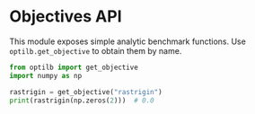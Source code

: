 # Objectives API

This module exposes simple analytic benchmark functions. Use
`optilb.get_objective` to obtain them by name.

```python
from optilb import get_objective
import numpy as np

rastrigin = get_objective("rastrigin")
print(rastrigin(np.zeros(2)))  # 0.0
```

